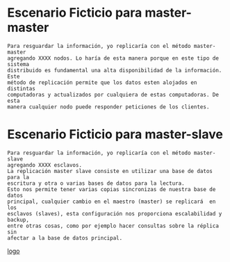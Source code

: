 [logo]: http://www.google.com/images/logo.gif

# Escenario Ficticio para master-master

    Para resguardar la información, yo replicaría con el método master-master
    agregando XXXX nodos. Lo haría de esta manera porque en este tipo de sistema 
    distribuido es fundamental una alta disponibilidad de la información. Este
    método de replicación permite que los datos esten alojados en distintas
    computadoras y actualizados por cualquiera de estas computadoras. De esta
    manera cualquier nodo puede responder peticiones de los clientes.  

# Escenario Ficticio para master-slave

    Para resguardar la información, yo replicaría con el método master-slave
    agregando XXXX esclavos.  
    La replicación master slave consiste en utilizar una base de datos para la
    escritura y otra o varias bases de datos para la lectura.
    Esto nos permite tener varias copias sincronizas de nuestra base de datos
    principal, cualquier cambio en el maestro (master) se replicará  en los
    esclavos (slaves), esta configuración nos proporciona escalabilidad y backup,
    entre otras cosas, como por ejemplo hacer consultas sobre la réplica sin
    afectar a la base de datos principal.   

[logo]
